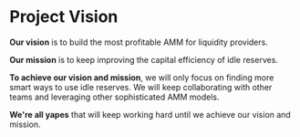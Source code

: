 # Project Vision

**Our vision** is to build the most profitable AMM for liquidity providers.

**Our mission** is to keep improving the capital efficiency of idle reserves.

**To achieve our vision and mission**, we will only focus on finding more smart ways to use idle reserves. We will keep collaborating with other teams and leveraging other sophisticated AMM models.

**We're all yapes** that will keep working hard until we achieve our vision and mission.

